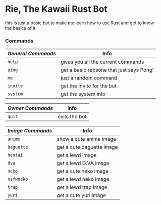 # Rie, The Kawaii Rust Bot

this is just a basic bot to make me learn how to use Rust and get to know the basics of it.


### Commands
| ***General Commands*** | **Info**
| --- | --- | 
| `help` | gives you all the current commands |
| `ping` | get a basic repsone that just says Pong! |
| `me` | just a random command |
| `invite` | get the invite for the bot |
| `system` | get the system info |

| ***Owner Commands*** | **Info**
| --- | --- | 
| `quit` | exits the bot |

| ***Image Commands*** | **Info**
| --- | --- | 
| `anime` | show a cute anime image |
| `baguette` | get a cute baguette image |
| `hentai` | get a lewd image |
| `dva` | get a lewd D.VA image |
| `neko` | get a cute neko image |
| `nsfwneko` | get a lewd neko image |
| `trap` | get a lewd trap image |
| `yuri` | get a cute yuri image |
